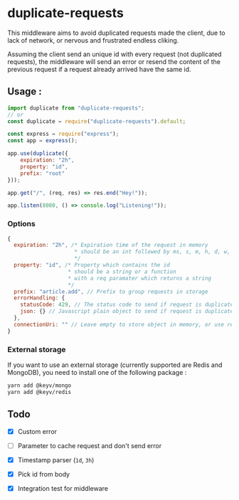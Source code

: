 # duplicate-requests

This middleware aims to avoid duplicated requests made the client, due to lack of network, or nervous and frustrated endless cliking.

Assuming the client send an unique id with every request (not duplicated requests), the middleware will send an error or resend the content of the previous request if a request already arrived have the same id.

## Usage :

```javascript
import duplicate from "duplicate-requests";
// or
const duplicate = require("duplicate-requests").default;

const express = require("express");
const app = express();

app.use(duplicate({
    expiration: "2h",
    property: "id",
    prefix: "root"
}));

app.get("/", (req, res) => res.end("Hey!"));

app.listen(8080, () => console.log("Listening!"));
```

### Options

```javascript
{
  expiration: "2h", /* Expiration time of the request in memory
                     * should be an int followed by ms, s, m, h, d, w,
                     */
  property: "id", /* Property which contains the id
                   * should be a string or a function 
                   * with a req paramater which returns a string
                   */
  prefix: "article.add", // Prefix to group requests in storage
  errorHandling: {
    statusCode: 429, // The status code to send if request is duplicated
    json: {} // Javascript plain object to send if request is duplicated
  },
  connectionUri: "" // Leave empty to store object in memory, or use redis:// or mongodb://
}
```

### External storage

If you want to use an external storage (currently supported are Redis and MongoDB), you need to install one of the following package :

```bash
yarn add @keyv/mongo
yarn add @keyv/redis
```

## Todo

- [x] Custom error

- [ ] Parameter to cache request and don't send error

- [x] Timestamp parser (`1d`, `3h`)

- [x] Pick id from body

- [x] Integration test for middleware
